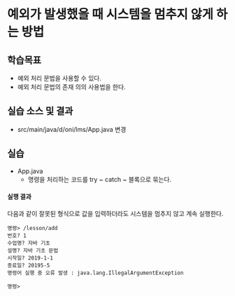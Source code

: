 #  예외가 발생했을 때 시스템을 멈추지 않게 하는 방법

## 학습목표

- 예외 처리 문법을 사용할 수 있다.
- 예외 처리 문법의 존재 의의 사용법을 한다.

## 실습 소스 및 결과
- src/main/java/d/oni/lms/App.java 변경

## 실습  


- App.java
    - 명령을 처리하는 코드를 try ~ catch ~ 블록으로 묶는다.

#### 실행 결과

다음과 같이 잘못된 형식으로 값을 입력하더라도 시스템을 멈추지 않고 계속 실행한다.
```
명령> /lesson/add
번호? 1
수업명? 자바 기초
설명? 자바 기초 문법
시작일? 2019-1-1
종료일? 20195-5
명령어 실행 중 오류 발생 : java.lang.IllegalArgumentException

명령> 
```
